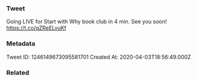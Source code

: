 ### Tweet
Going LIVE for Start with Why book club in 4 min. See you soon! https://t.co/qZReELvuKf

### Metadata
Tweet ID: 1246149673095581701
Created At: 2020-04-03T18:56:49.000Z

### Related

